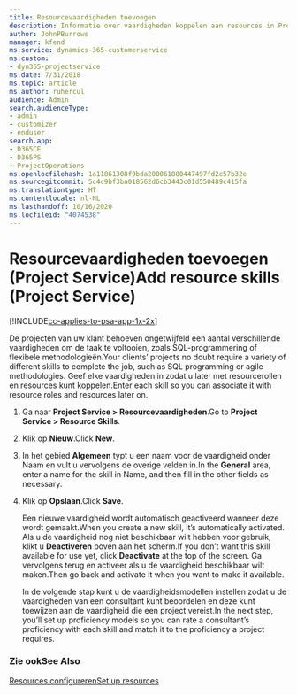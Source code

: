 ```yaml
---
title: Resourcevaardigheden toevoegen
description: Informatie over vaardigheden koppelen aan resources in Project Service
author: JohnPBurrows
manager: kfend
ms.service: dynamics-365-customerservice
ms.custom:
- dyn365-projectservice
ms.date: 7/31/2018
ms.topic: article
ms.author: ruhercul
audience: Admin
search.audienceType:
- admin
- customizer
- enduser
search.app:
- D365CE
- D365PS
- ProjectOperations
ms.openlocfilehash: 1a11861308f9bda200061880447497fd2c57b32e
ms.sourcegitcommit: 5c4c9bf3ba018562d6cb3443c01d550489c415fa
ms.translationtype: HT
ms.contentlocale: nl-NL
ms.lasthandoff: 10/16/2020
ms.locfileid: "4074538"
---
```

# <a name="add-resource-skills-project-service"></a><span data-ttu-id="eb2e8-103">Resourcevaardigheden toevoegen (Project Service)</span><span class="sxs-lookup"><span data-stu-id="eb2e8-103">Add resource skills (Project Service)</span></span>

[!INCLUDE[cc-applies-to-psa-app-1x-2x](../includes/cc-applies-to-psa-app-1x-2x.md)]

<span data-ttu-id="eb2e8-104">De projecten van uw klant behoeven ongetwijfeld een aantal verschillende vaardigheden om de taak te voltooien, zoals SQL-programmering of flexibele methodologieën.</span><span class="sxs-lookup"><span data-stu-id="eb2e8-104">Your clients’ projects no doubt require a variety of different skills to complete the job, such as SQL programming or agile methodologies.</span></span> <span data-ttu-id="eb2e8-105">Geef elke vaardigheden in zodat u later met resourcerollen en resources kunt koppelen.</span><span class="sxs-lookup"><span data-stu-id="eb2e8-105">Enter each skill so you can associate it with resource roles and resources later on.</span></span>  
  
1. <span data-ttu-id="eb2e8-106">Ga naar **Project Service > Resourcevaardigheden**.</span><span class="sxs-lookup"><span data-stu-id="eb2e8-106">Go to **Project Service > Resource Skills**.</span></span>  
  
2. <span data-ttu-id="eb2e8-107">Klik op **Nieuw**.</span><span class="sxs-lookup"><span data-stu-id="eb2e8-107">Click **New**.</span></span>  
  
3. <span data-ttu-id="eb2e8-108">In het gebied **Algemeen** typt u een naam voor de vaardigheid onder Naam en vult u vervolgens de overige velden in.</span><span class="sxs-lookup"><span data-stu-id="eb2e8-108">In the **General** area, enter a name for the skill in Name, and then fill in the other fields as necessary.</span></span>  
  
4. <span data-ttu-id="eb2e8-109">Klik op **Opslaan**.</span><span class="sxs-lookup"><span data-stu-id="eb2e8-109">Click **Save**.</span></span>  
  
   <span data-ttu-id="eb2e8-110">Een nieuwe vaardigheid wordt automatisch geactiveerd wanneer deze wordt gemaakt.</span><span class="sxs-lookup"><span data-stu-id="eb2e8-110">When you create a new skill, it’s automatically activated.</span></span> <span data-ttu-id="eb2e8-111">Als u de vaardigheid nog niet beschikbaar wilt hebben voor gebruik, klikt u **Deactiveren** boven aan het scherm.</span><span class="sxs-lookup"><span data-stu-id="eb2e8-111">If you don’t want this skill available for use yet, click **Deactivate** at the top of the screen.</span></span> <span data-ttu-id="eb2e8-112">Ga vervolgens terug en activeer als u de vaardigheid beschikbaar wilt maken.</span><span class="sxs-lookup"><span data-stu-id="eb2e8-112">Then go back and activate it when you want to make it available.</span></span>  
  
   <span data-ttu-id="eb2e8-113">In de volgende stap kunt u de vaardigheidsmodellen instellen zodat u de vaardigheden van een consultant kunt beoordelen en deze kunt toewijzen aan de vaardigheid die een project vereist.</span><span class="sxs-lookup"><span data-stu-id="eb2e8-113">In the next step, you’ll set up proficiency models so you can rate a consultant’s proficiency with each skill and match it to the proficiency a project requires.</span></span>  
  
### <a name="see-also"></a><span data-ttu-id="eb2e8-114">Zie ook</span><span class="sxs-lookup"><span data-stu-id="eb2e8-114">See Also</span></span>  
 [<span data-ttu-id="eb2e8-115">Resources configureren</span><span class="sxs-lookup"><span data-stu-id="eb2e8-115">Set up resources</span></span>](../psa/set-up-resources.md)
